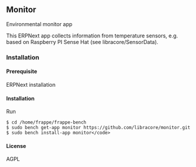 ## Monitor

Environmental monitor app

This ERPNext app collects information from temperature sensors, 
e.g. based on Raspberry PI Sense Hat (see libracore/SensorData).

### Installation
#### Prerequisite
ERPNext installation

#### Installation
Run 
```
$ cd /home/frappe/frappe-bench
$ sudo bench get-app monitor https://github.com/libracore/monitor.git
$ sudo bench install-app monitor</code>
```

#### License

AGPL

